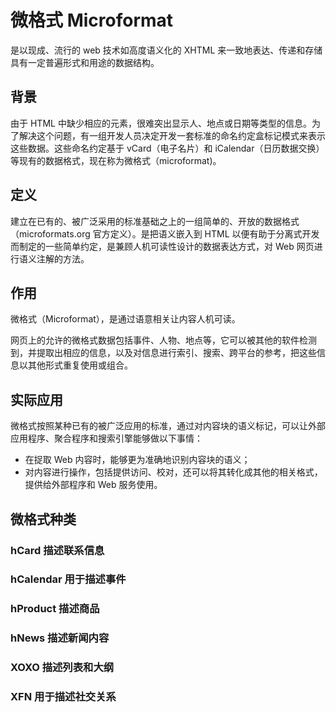 # 微格式 Microformat

是以现成、流行的 web 技术如高度语义化的 XHTML 来一致地表达、传递和存储具有一定普遍形式和用途的数据结构。

## 背景

由于 HTML 中缺少相应的元素，很难突出显示人、地点或日期等类型的信息。为了解决这个问题，有一组开发人员决定开发一套标准的命名约定盒标记模式来表示这些数据。这些命名约定基于 vCard（电子名片）和 iCalendar（日历数据交换）等现有的数据格式，现在称为微格式（microformat)。

## 定义

建立在已有的、被广泛采用的标准基础之上的一组简单的、开放的数据格式（microformats.org 官方定义）。是把语义嵌入到 HTML 以便有助于分离式开发而制定的一些简单约定，是兼顾人机可读性设计的数据表达方式，对 Web 网页进行语义注解的方法。

## 作用

微格式（Microformat），是通过语意相关让内容人机可读。

网页上的允许的微格式数据包括事件、人物、地点等，它可以被其他的软件检测到，并提取出相应的信息，以及对信息进行索引、搜索、跨平台的参考，把这些信息以其他形式重复使用或组合。

## 实际应用

微格式按照某种已有的被广泛应用的标准，通过对内容块的语义标记，可以让外部应用程序、聚合程序和搜索引擎能够做以下事情：

- 在捉取 Web 内容时，能够更为准确地识别内容块的语义；
- 对内容进行操作，包括提供访问、校对，还可以将其转化成其他的相关格式，提供给外部程序和 Web 服务使用。

## 微格式种类

### hCard 描述联系信息

### hCalendar 用于描述事件

### hProduct 描述商品

### hNews 描述新闻内容

### XOXO 描述列表和大纲

### XFN 用于描述社交关系
